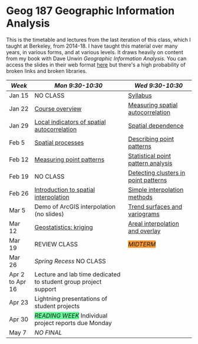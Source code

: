 # Geog 187 Geographic Information Analysis
This is the timetable and lectures from the last iteration of this class, which I taught at Berkeley, from 2014-18. I have taught this material over many years, in various forms, and at various levels. It draws heavily on content from my book with Dave Unwin *Geographic Information Analysis*. You can access the slides in their web format [here](https://southosullivan.com/geog187/lectures) but there's a high probability of broken links and broken libraries.

| *Week* | *Mon 9:30-10:30* | *Wed 9:30-10:30* |
| ------ | ---------- | ---------- |
| Jan 15 | NO CLASS | [Syllabus](../resources/geog187-syllabus-spring-2018.pdf) |
| Jan 22 | [Course overview](../../geog187/lectures/02_Overview/) | [Measuring spatial autocorrelation](../../geog187/lectures/03_MeasuringSpatialAutocorrelation/) |
| Jan 29 | [Local indicators of spatial autocorrelation](../../geog187/lectures/04_LocalIndicatorsLISA/) | [Spatial dependence](../../geog187/lectures/05_SpatialDependence/) |
| Feb 5 | [Spatial processes](../../geog187/lectures/06_TheIdeaOfASpatialProcess/) | [Describing point patterns](../../geog187/lectures/07_DescribingPointPatterns/) |
| Feb 12 | [Measuring point patterns](../../geog187/lectures/08_MeasuringPointPatterns/) | [Statistical point pattern analysis](../../geog187/lectures/09_PointPatternAnalysisStatistics/) |
| Feb 19 | NO CLASS | [Detecting clusters in point patterns](../../geog187/lectures/10_DetectingClustersInPointPatterns/) |
| Feb 26 | [Introduction to spatial interpolation](../../geog187/lectures/11_IntroducingSpatialInterpolation/) | [Simple interpolation methods](../../geog187/lectures/12_SimpleInterpolationMethods/) |
| Mar 5 | Demo of ArcGIS interpolation (no slides) | [Trend surfaces and variograms](../../geog187/lectures/14_Geostatistics1) |
| Mar 12 | [Geostatistics: kriging](../../geog187/lectures/15_Geostatistics2/) | [Areal interpolation and overlay](../../geog187/lectures/16_ArealInterpolationAndOverlay/) |
| Mar 19 | REVIEW CLASS | <span style="background:#ff9933;">*MIDTERM*</span> |
| Mar 26 | *Spring Recess* NO CLASS |
| Apr 2<br />to Apr 16 | Lecture and lab time dedicated to student group project support |
| Apr 23 | Lightning presentations of student projects |
| Apr 30 | <span style="background:#66ff99;">*READING WEEK*</span> Individual project reports due Monday |
| May 7 | *NO FINAL* |
